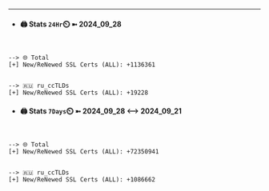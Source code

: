 

---
- #### 🖨️ **Stats** `24Hr`⏲️ ➼ 2024_09_28
```console


--> 🌐 Total
[+] New/ReNewed SSL Certs (ALL): +1136361


--> 🇷🇺 ru_ccTLDs
[+] New/ReNewed SSL Certs (ALL): +19228

```

- #### 🖨️ **Stats** `7Days`⏲️ ➼ 2024_09_28 <--> 2024_09_21
```console


--> 🌐 Total
[+] New/ReNewed SSL Certs (ALL): +72350941


--> 🇷🇺 ru_ccTLDs
[+] New/ReNewed SSL Certs (ALL): +1086662

```

